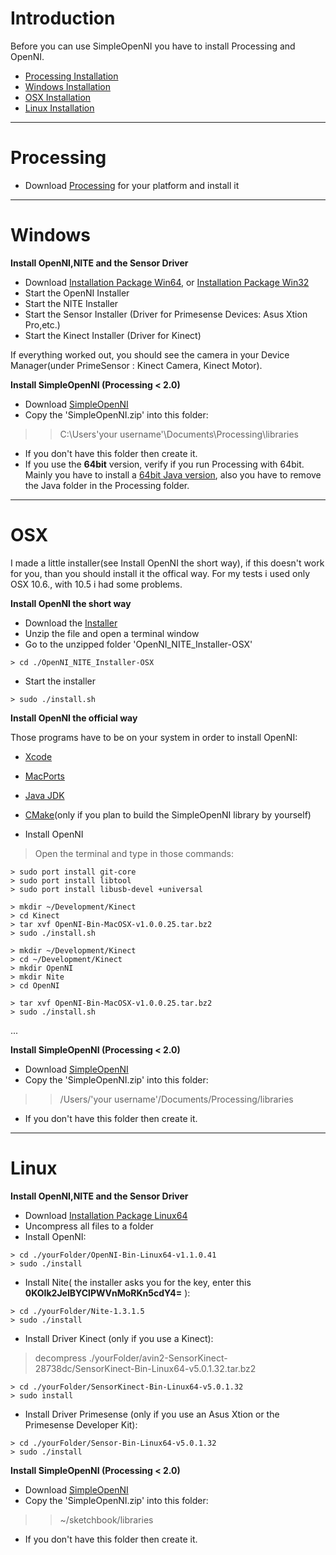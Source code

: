 # Introduction #

Before you can use SimpleOpenNI you have to install Processing and OpenNI.

  * [Processing Installation](Installation#Processing.md)
  * [Windows Installation](Installation#Windows.md)
  * [OSX Installation](Installation#OSX.md)
  * [Linux Installation](Installation#Linux.md)

---


# Processing #

  * Download [Processing](http://processing.org/download/) for your platform and install it


---


# Windows #

**Install OpenNI,NITE and the Sensor Driver**
  * Download [Installation Package Win64](http://code.google.com/p/simple-openni/downloads/list?can=2&q=OpenNI_NITE_Installer+win64&colspec=Filename+Summary+Uploaded+ReleaseDate+Size+DownloadCount), or [Installation Package Win32](http://code.google.com/p/simple-openni/downloads/list?can=2&q=OpenNI_NITE_Installer+win32&colspec=Filename+Summary+Uploaded+ReleaseDate+Size+DownloadCount)
  * Start the OpenNI Installer
  * Start the NITE Installer
  * Start the Sensor Installer (Driver for Primesense Devices: Asus Xtion Pro,etc.)
  * Start the Kinect Installer (Driver for Kinect)

If everything worked out, you should see the camera in your Device Manager(under PrimeSensor : Kinect Camera, Kinect Motor).

**Install SimpleOpenNI (Processing < 2.0)**
  * Download [SimpleOpenNI](http://code.google.com/p/simple-openni/downloads/list?can=2&q=SimpleOpenNI&colspec=Filename+Summary+Uploaded+ReleaseDate+Size+DownloadCountt)
  * Copy the 'SimpleOpenNI.zip' into this folder:
> > C:\Users\'your username'\Documents\Processing\libraries
  * If you don't have this folder then create it.
  * If you use the **64bit** version, verify if you run Processing with 64bit. Mainly you have to install a [64bit Java version](http://www.oracle.com/technetwork/java/javase/downloads/jdk-7u2-download-1377129.html), also you have to remove the Java folder in the Processing folder.

---

# OSX #

I made a little installer(see Install OpenNI the short way), if this doesn't work for you, than you should install it the offical way. For my tests i used only OSX 10.6., with 10.5 i had some problems.

**Install OpenNI the short way**
  * Download the [Installer](http://code.google.com/p/simple-openni/downloads/list?can=2&q=Installer+osx)
  * Unzip the file and open a terminal window
  * Go to the unzipped folder 'OpenNI\_NITE\_Installer-OSX'
```
> cd ./OpenNI_NITE_Installer-OSX 
```
  * Start the installer
```
> sudo ./install.sh
```


**Install OpenNI the official way**

Those programs have to be on your system in order to install OpenNI:
  * [Xcode](http://developer.apple.com/technologies/tools/xcode.html)
  * [MacPorts](http://distfiles.macports.org/MacPorts/MacPorts-1.9.2-10.6-SnowLeopard.dmg)
  * [Java JDK](http://adcdownload.apple.com/Java/java_for_mac_os_x_10.6_update_3_developer_package/javadeveloper_10.6_10m3261.dmg)
  * [CMake](http://www.cmake.org/files/v2.8/cmake-2.8.3-Darwin-universal.dmg)(only if you plan to build the SimpleOpenNI library by yourself)

  * Install OpenNI

> Open the terminal and type in those commands:
```
> sudo port install git-core 
> sudo port install libtool
> sudo port install libusb-devel +universal
```

```
> mkdir ~/Development/Kinect
> cd Kinect
> tar xvf OpenNI-Bin-MacOSX-v1.0.0.25.tar.bz2
> sudo ./install.sh
```

```
> mkdir ~/Development/Kinect
> cd ~/Development/Kinect
> mkdir OpenNI
> mkdir Nite
> cd OpenNI
```

```
> tar xvf OpenNI-Bin-MacOSX-v1.0.0.25.tar.bz2
> sudo ./install.sh
```
...


**Install SimpleOpenNI (Processing < 2.0)**
  * Download [SimpleOpenNI](http://code.google.com/p/simple-openni/downloads/list?can=2&q=SimpleOpenNI&colspec=Filename+Summary+Uploaded+ReleaseDate+Size+DownloadCountt)
  * Copy the 'SimpleOpenNI.zip' into this folder:
> > /Users/'your username'/Documents/Processing/libraries
  * If you don't have this folder then create it.

---

# Linux #

**Install OpenNI,NITE and the Sensor Driver**

  * Download [Installation Package Linux64](http://code.google.com/p/simple-openni/downloads/list?can=2&q=Type%3DInstaller+OpSys%3DLinux+&colspec=Filename+Summary+Uploaded+ReleaseDate+Size+DownloadCount)
  * Uncompress all files to a folder
  * Install OpenNI:
```
> cd ./yourFolder/OpenNI-Bin-Linux64-v1.1.0.41 
> sudo ./install
```
  * Install Nite( the installer asks you for the key, enter this **0KOIk2JeIBYClPWVnMoRKn5cdY4=** ):
```
> cd ./yourFolder/Nite-1.3.1.5
> sudo ./install
```
  * Install Driver Kinect (only if you use a Kinect):

> decompress ./yourFolder/avin2-SensorKinect-28738dc/SensorKinect-Bin-Linux64-v5.0.1.32.tar.bz2
```
> cd ./yourFolder/SensorKinect-Bin-Linux64-v5.0.1.32
> sudo install
```
  * Install Driver Primesense (only if you use an Asus Xtion or the Primesense Developer Kit):
```
> cd ./yourFolder/Sensor-Bin-Linux64-v5.0.1.32
> sudo ./install
```

**Install SimpleOpenNI (Processing < 2.0)**
  * Download [SimpleOpenNI](http://code.google.com/p/simple-openni/downloads/list?can=2&q=SimpleOpenNI&colspec=Filename+Summary+Uploaded+ReleaseDate+Size+DownloadCountt)
  * Copy the 'SimpleOpenNI.zip' into this folder:
> > ~/sketchbook/libraries
  * If you don't have this folder then create it.